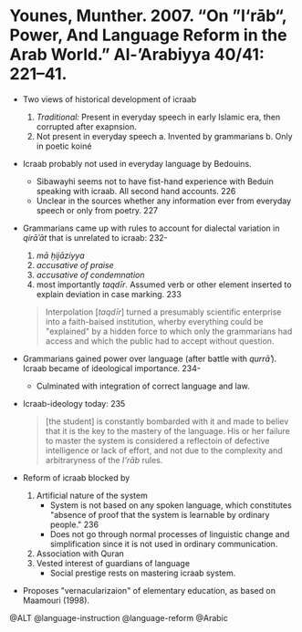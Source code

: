 # Younes, Munther. 2007. “On ”I‘rāb“, Power, And Language Reform in the Arab World.” Al-’Arabiyya 40/41: 221–41.

- Two views of historical development of icraab
  1. *Traditional:* Present in everyday speech in early Islamic era, then corrupted after exapnsion.
  2. Not present in everyday speech 
     a. Invented by grammarians
     b. Only in poetic koiné

- Icraab probably not used in everyday language by Bedouins.
  - Sibawayhi seems not to have fist-hand experience with Beduin speaking with icraab. All second hand accounts. 226
  - Unclear in the sources whether any information ever from everyday speech or only from poetry. 227 

- Grammarians came up with rules to account for dialectal variation in *qirāʾāt* that is unrelated to icraab: 232-
  1. *mā ḥijāziyya*
  1. *accusative of praise*
  1. *accusative of condemnation*
  1. most importantly *taqdīr*. Assumed verb or other element inserted to explain deviation in case marking. 233

  > Interpolation [*taqdīr*] turned a presumably scientific enterprise into a faith-baised institution, wherby everything could be "explained" by a hidden force to which only the grammarians had access and which the public had to accept without question.

- Grammarians gained power over language (after battle with *qurrāʾ*). Icraab became of ideological importance. 234-
  - Culminated with integration of correct language and law.

- Icraab-ideology today: 235

  > [the student] is constantly bombarded with it and made to believ that it is the key to the mastery of the language. His or her failure to master the system is considered a reflectoin of defective intelligence or lack of effort, and not due to the complexity and arbitraryness of the *I‘rāb* rules.

- Reform of icraab blocked by
  1. Artificial nature of the system
     - System is not based on any spoken language, which constitutes "absence of proof that the system is learnable by ordinary people." 236
     - Does not go through normal processes of linguistic change and simplification since it is not used in ordinary communication.
  2. Association with Quran
  3. Vested interest of guardians of language
     - Social prestige rests on mastering icraab system.

- Proposes "vernacularizaion" of elementary education, as based on Maamouri (1998).

@ALT
@language-instruction
@language-reform
@Arabic
